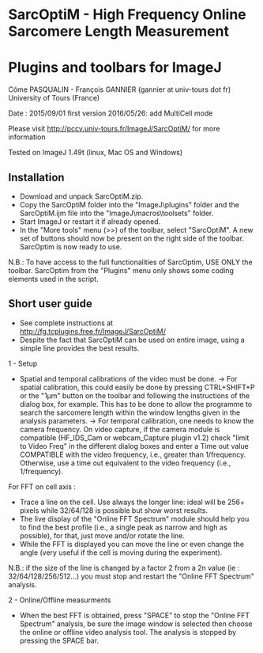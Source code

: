 # SarcOptiM - High Frequency Online Sarcomere Length Measurement
Plugins and toolbars for ImageJ 
===============================
Côme PASQUALIN - François GANNIER (gannier at univ-tours dot fr) 
University of Tours (France)

Date : 2015/09/01 first version
2016/05/26: add MultiCell mode

Please visit http://pccv.univ-tours.fr/ImageJ/SarcOptiM/ for more information

Tested on ImageJ 1.49t (linux, Mac OS and Windows)

Installation
------------
 - Download and unpack SarcOptiM.zip. 
 - Copy the SarcOptiM folder into the "ImageJ\plugins" folder and the SarcOptiM.ijm file into the "ImageJ\macros\toolsets" folder. 
 - Start ImageJ or restart it if already opened. 
 - In the "More tools" menu (>>) of the toolbar, select "SarcOptiM". A new set of buttons should now be present on the right side of the toolbar. SarcOptim is now ready to use. 
 
 N.B.: To have access to the full functionalities of SarcOptim, USE ONLY the toolbar. SarcOptim from the "Plugins" menu only shows some coding elements used in the script.
 
 
Short user guide
-----------------
 - See complete instructions at http://fg.tcplugins.free.fr/ImageJ/SarcOptiM/
 - Despite the fact that SarcOptiM can be used on entire image, using a simple line provides the best results.

1 - Setup
 - Spatial and temporal calibrations of the video must be done. 
 -> For spatial calibration, this could easily be done by pressing CTRL+SHIFT+P or the "1µm" button on the toolbar and following the instructions of the dialog box, for example. This has to be done to allow the programme to search the sarcomere length within the window lengths given in the analysis parameters. 
 -> For temporal calibration, one needs to know the camera frequency. On video capture, if the camera module is compatible (HF_IDS_Cam or webcam_Capture plugin v1.2) check "limit to Video Freq" in the different dialog boxes and enter a Time out value COMPATIBLE with the video frequency, i.e., greater than 1/frequency. Otherwise, use a time out equivalent to the video frequency (i.e., 1/frequency).

 For FFT on cell axis :
 - Trace a line on the cell. Use always the longer line: ideal will be 256+ pixels while 32/64/128 is possible but show worst results.
 - The live display of the "Online FFT Spectrum" module should help you to find the best profile (i.e., a single peak as narrow and high as possible), for that, just move and/or rotate the line.
  - While the FFT is displayed you can move the line or even change the angle (very useful if the cell is moving during the experiment).
 
N.B.: if the size of the line is changed by a factor 2 from a 2n value (ie : 32/64/128/256/512...) you must stop and restart the "Online FFT Spectrum" analysis.

2 - Online/Offline measurments
 - When the best FFT is obtained, press "SPACE" to stop the "Online FFT Spectrum" analysis,  be sure the image window is selected then choose the online or offline video analysis tool. 
 The analysis is stopped by pressing the SPACE bar. 
 
